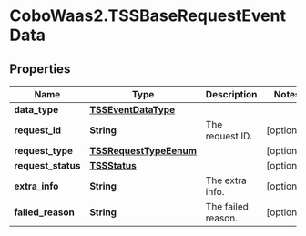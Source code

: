 # CoboWaas2.TSSBaseRequestEventData

## Properties

Name | Type | Description | Notes
------------ | ------------- | ------------- | -------------
**data_type** | [**TSSEventDataType**](TSSEventDataType.md) |  | 
**request_id** | **String** | The request ID. | [optional] 
**request_type** | [**TSSRequestTypeEenum**](TSSRequestTypeEenum.md) |  | [optional] 
**request_status** | [**TSSStatus**](TSSStatus.md) |  | [optional] 
**extra_info** | **String** | The extra info. | [optional] 
**failed_reason** | **String** | The failed reason. | [optional] 


